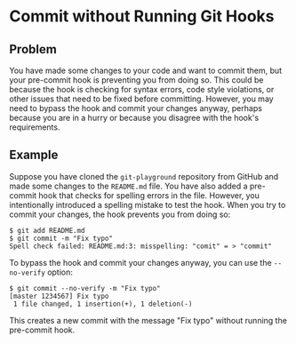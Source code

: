 # Commit without Running Git Hooks

## Problem

You have made some changes to your code and want to commit them, but your pre-commit hook is preventing you from doing so. This could be because the hook is checking for syntax errors, code style violations, or other issues that need to be fixed before committing. However, you may need to bypass the hook and commit your changes anyway, perhaps because you are in a hurry or because you disagree with the hook's requirements.

## Example

Suppose you have cloned the `git-playground` repository from GitHub and made some changes to the `README.md` file. You have also added a pre-commit hook that checks for spelling errors in the file. However, you intentionally introduced a spelling mistake to test the hook. When you try to commit your changes, the hook prevents you from doing so:

```shell
$ git add README.md
$ git commit -m "Fix typo"
Spell check failed: README.md:3: misspelling: "comit" = > "commit"
```

To bypass the hook and commit your changes anyway, you can use the `--no-verify` option:

```shell
$ git commit --no-verify -m "Fix typo"
[master 1234567] Fix typo
 1 file changed, 1 insertion(+), 1 deletion(-)
```

This creates a new commit with the message "Fix typo" without running the pre-commit hook.
